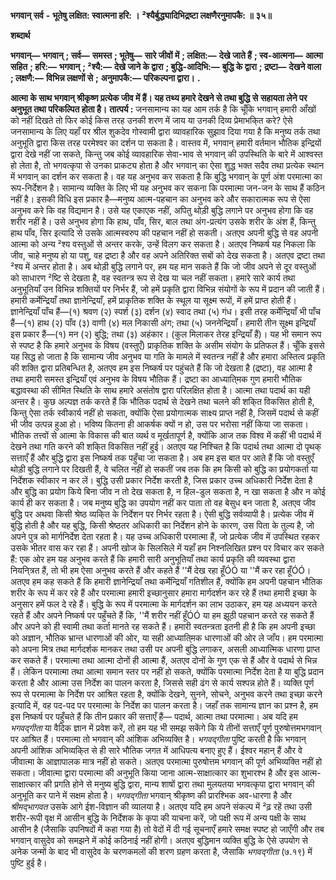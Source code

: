  **भगवान् सर्व** **-** **भूतेषु लक्षित: स्वात्मना हरि: ।** **²श्यैर्बुद्ध्यादिभिद्र्रष्टा लक्षणैरनुमापकै: ॥ ३५॥** 

**शब्दार्थ** 

**भगवान्—** **भगवान्** **; सर्व—** **समस्त** **; भूतेषु—** **सारे जीवों में** **; लक्षित:—** **देखे जाते हैं** **; स्व-आत्मना—** **आत्मा सहित** **; हरि:—** **भगवान्** **; ²श्यै:—** **देखे जाने के द्वारा** **; बुद्धि-आदिभि:—** **बुद्धि के द्वारा** **; द्रष्टा—** **देखने वाला** **; लक्षणै:—** **विभिन्न लक्षणों से** **;** **अनुमापकै:—** **परिकल्पना द्वारा।** **.** 

**आत्मा के साथ भगवान् श्रीकृष्ण प्रत्येक जीव में हैं। यह तथ्य हमारे देखने से तथा बुद्धि से** **सहायता लेने पर अनुभूत तथा परिकल्पित होता है।** **तात्पर्य :** जनसामान्य का यह आम तर्क है कि चूँकि भगवान् हमारी आँखों को नहीं दिखते तो फिर कोई किस तरह उनकी शरण में जाय या उनकी दिव्य प्रेमाभकि्त करे? ऐसे जनसामान्य के लिए यहाँ पर श्रील शुकदेव गोस्वामी द्वारा व्यावहारिक सुझाव दिया गया है कि मनुष्य तर्क तथा अनुभूति द्वारा किस तरह परमेश्वर का दर्शन पा सकता है। वास्तव में, भगवान् हमारी वर्तमान भौतिक इन्द्रियों द्वारा देखे नहीं जा सकते, किन्तु जब कोई व्यावहारिक सेवा-भाव से भगवान् की उपस्थिति के बारे में आश्वस्त हो लेता है, तो भगवत्कृपा से उनका प्राकट्य होता है और भगवान् का ऐसा शुद्ध भक्त सदैव तथा प्रत्येक स्थान में भगवान् का दर्शन कर सकता है। वह यह अनुभव कर सकता है कि बुद्धि भगवान् के पूर्ण अंश परमात्मा का रूप-निर्देशन है। सामान्य व्यक्ति के लिए भी यह अनुभव कर सकना कि परमात्मा जन-जन के साथ हैं कठिन नहीं है। इसकी विधि इस प्रकार है—मनुष्य आत्म-पहचान का अनुभव करे और सकारात्मक रूप से ऐसा अनुभव करे कि वह विद्यमान है। उसे यह एकाएक नहीं, अपितु थोड़ी बुद्धि लगाने पर अनुभव होगा कि वह शरीर नहीं है। उसे अनुभव होगा कि हाथ, पाँव, सिर, बाल तथा अंग-प्रत्यंग उसके शरीर के अंश हैं, किन्तु हाथ पाँव, सिर इत्यादि से उसके आत्मस्वरुप की पहचान नहीं हो सकती। अतएव अपनी बुद्धि से वह अपनी आत्मा को अन्य ²श्य वस्तुओं से अन्तर करके, उन्हें विलग कर सकता है। अतएव निष्कर्ष यह निकला कि जीव, चाहे मनुष्य हो या पशु, वह द्रष्टा है और वह अपने अतिरिक्त सबों को देख सकता है। अतएव द्रष्टा तथा ²श्य में अन्तर होता है। अब थोड़ी बुद्धि लगाने पर, हम यह मान सकते हैं कि जो जीव अपने से दूर वस्तुओं को साधारण ²ष्टि से देखता है, वह स्वतन्त्र रूप से देख या चल नहीं सकता। हमारे सारे कार्य तथा अनुभूतियाँ उन विभिन्न शक्तियों पर निर्भर हैं, जो हमें प्रकृति द्वारा विभिन्न संयोगों के रूप में प्रदान की जाती हैं। हमारी कर्मेन्द्रियाँ तथा ज्ञानेन्द्रियाँ, हमें प्राकृतिक शक्ति के स्थूल या सूक्ष्म रूपों, में हमें प्राप्त होती हैं। ज्ञानेन्द्रियाँ पाँच हैं—(१) श्रवण (२) स्पर्श (३) दर्शन (४) स्वाद तथा (५) गंध। इसी तरह कर्मेन्द्रियाँ भी पाँच हैं—(१) हाथ (२) पाँव (३) वाणी (४) मल निकासी अंग; तथा (५) जननेन्द्रियाँ। हमारी तीन सूक्ष्म इन्द्रियाँ इस प्रकार हैं—(१) मन (२) बुद्धि; तथा (३) अहंकार। (कुल मिलाकर तेरह इन्द्रियाँ हैं)। यह भी समान रूप से स्पष्ट है कि हमारे अनुभव के विषय (वस्तुएँ) प्राकृतिक शक्ति के असीम संयोग के प्रतिफल हैं। चूँकि इससे यह सिद्ध हो जाता है कि सामान्य जीव अनुभव या गति के मामले में स्वतन्त्र नहीं है और हमारा अस्तित्व प्रकृति की शक्ति द्वारा प्रतिबन्धित है, अतएव हम इस निष्कर्ष पर पहुंचते हैं कि जो देखता है (द्रष्टा), वह आत्मा है तथा हमारी समस्त इन्द्रियाँ एवं अनुभव के विषय भौतिक हैं। द्रष्टा का आध्याति्मक गुण हमारी भौतिक बद्धावस्था की सीमित स्थिति के साथ हमारे असंतोष द्वारा परिलक्षित होता है। आत्मा तथा पदार्थ का यही अन्तर है। कुछ अल्पज्ञ तर्क करते हैं कि भौतिक पदार्थ से देखने तथा चलने की शकि्त विकसित होती है, किन्तु ऐसा तर्क स्वीकार्य नहीं हो सकता, क्योंकि ऐसा प्रयोगात्मक साक्ष्य प्राप्त नहीं है, जिसमें पदार्थ से कहीं भी जीव उत्पन्न हुआ हो। भविष्य कितना ही आकर्षक क्यों न हो, उस पर भरोसा नहीं किया जा सकता। भौतिक तत्त्वों से आत्मा के विकास की बात व्यर्थ व मूर्खतापूर्ण है, क्योंकि आज तक विश्व में कहीं भी पदार्थ में देखने तथा गति करने की शकि्त विकसित नहीं हुई। अतएव यह निश्चित है कि पदार्थ तथा आत्मा दो पृथक् सत्ताएँ हैं और बुद्धि द्वारा इस निष्कर्ष तक पहुँचा जा सकता है। अब हम इस बात पर आते हैं कि जो वस्तुएँ थोड़ी बुद्धि लगाने पर दिखती हैं, वे चलित नहीं हो सकतीं जब तक कि हम किसी को बुद्धि का प्रयोगकर्ता या निर्देशक स्वीकार न कर लें। बुद्धि उसी प्रकार निर्देश करती है, जिस प्रकार उच्च अधिकारी निर्देश देता है और बुद्धि का प्रयोग किये बिना जीव न तो देख सकता है, न हिल-डुल सकता है, न खा सकता है और न कोई कार्य ही कर सकता है। जब मनुष्य बुद्धि का उपयोग नहीं कर पाता तो वह बेसुध बन जाता है, अतएव जीव बुद्धि पर अथवा किसी श्रेष्ठ व्यकि्त के निर्देशन पर निर्भर रहता है। ऐसी बुद्धि सर्वव्यापी है। प्रत्येक जीव में बुद्धि होती है और यह बुद्धि, किसी श्रेष्ठतर अधिकारी का निर्देशन होने के कारण, उस पिता के तुल्य है, जो अपने पुत्र को मार्गनिर्देश देता रहता है। यह उच्च अधिकारी परमात्मा हैं, जो प्रत्येक जीव में उपस्थित रहकर उसके भीतर वास कर रहा हैं। अपनी खोज के सिलसिले में यहाँ हम निश्नलिखित प्रश्न पर विचार कर सकते हैं: एक ओर हम यह अनुभव करते हैं कि हमारी सारी अनुभूतियाँ तथा कार्य प्रकृति की व्यवस्था द्वारा नियनि्त्रत हैं, तो भी हम ऐसा अनुभव करते हैं और कहते हैं ''मैं देख रहा हूँÓÓ या ''मैं कर रहा हूँÓÓ। अतएव हम कह सकते हैं कि हमारी ज्ञानेन्द्रियाँ तथा कर्मेन्द्रियाँ गतिशील हैं, क्योंकि हम अपनी पहचान भौतिक शरीर के रूप में कर रहे हैं और परमात्मा हमारी इच्छानुसार हमारा मार्गदर्शन कर रहे हैं तथा हमारी इच्छा के अनुसार हमें फल दे रहे हैं। बुद्धि के रूप में परमात्मा के मार्गदर्शन का लाभ उठाकर, हम यह अध्ययन करते रहते हैं और अपने निष्कर्ष पर पहुँचते हैं कि, ''मैं शरीर नहीं हूँÓÓ या हम झूठी पहचान करते रह सकते हैं और अपने को ही स्वामी तथा कर्ता मानते रह सकते हैं। हमारी स्वतन्त्रता इतनी ही है कि हम अपनी इच्छा को अज्ञान, भौतिक भ्रान्त धारणाओं की ओर, या सही आध्याति्मक धारणाओं की ओर ले जाँय। हम परमात्मा को अपना मित्र तथा मार्गदर्शक मानकर तथा उसी पर अपनी बुद्धि लगाकर, असली आध्यात्मिक धारणा प्राप्त कर सकते हैं। परमात्मा तथा आत्मा दोनों ही आत्मा हैं, अतएव दोनों के गुण एक से हैं और वे पदार्थ से भिन्न हैं। लेकिन परमात्मा तथा आत्मा समान स्तर पर नहीं हो सकते, क्योंकि परमात्मा निर्देश देता है या बुद्धि प्रदान करता है और आत्मा उस निर्देश का पालन करता है, जिससे सही ढंग से कार्य सश्पन्न होते हैं। व्यक्ति पूर्ण रूप से परमात्मा के निर्देश पर आश्रित रहता है, क्योंकि देखने, सुनने, सोचने, अनुभव करने तथा इच्छा करने इत्यादि में, वह पद-पद पर परमात्मा के निर्देश का पालन करता है। जहाँ तक सामान्य ज्ञान का प्रश्न है, हम इस निष्कर्ष पर पहुँचते हैं कि तीन प्रकार की सत्ताएँ हैं— पदार्थ, आत्मा तथा परमात्मा। अब यदि हम *भगवद्गीता* या वैदिक ज्ञान में प्रवेश करें, तो हम यह भी समझ सकेंगे कि ये तीनों सत्ताएँ पूर्ण पुरुषोत्तमभगवान् पर आश्रित हैं। परमात्मा तो भगवान् की आंशिक अभिव्यक्ति है। *भगवद्गीता* पुष्टि करती है कि भगवान् अपनी आंशिक अभिव्यकि्त से ही सारे भौतिक जगत में आधिपत्य बनाए हुए हैं। ईश्वर महान् हैं और वे जीवात्मा के आज्ञापालक मात्र नहीं हो सकते। अतएव परमात्मा पुरुषोत्तम भगवान् की पूर्ण अभिव्यक्ति नहीं हो सकता। जीवात्मा द्वारा परमात्मा की अनुभूति किया जाना आत्म-साक्षात्कार का शुभारश्भ है और इस आत्म-साक्षात्कार की प्रगति होने से मनुष्य बुद्धि द्वारा, मान्य शाषों द्वारा तथा मुलयतया भगवत्कृपा द्वारा भगवान् की अनुभूति कर पाने में सक्षम होता है। *भगवद्गीता* भगवान् श्रीकृष्ण की प्रारश्भिक अव-धारणा है और *श्रीमद्भागवत* उसके आगे ईश-विज्ञान की व्यालया है। अतएव यदि हम अपने संकल्प में ²ढ़ रहें तथा उसी शरीर-रूपी वृक्ष में आसीन बुद्धि के निर्देशक के कृपा की याचना करें, जो पक्षी रूप में अन्य पक्षी के साथ आसीन है (जैसाकि उपनिषदों में कहा गया है) तो वेदों में दी गई सूचनाएँ हमारे समक्ष स्पष्ट हो जाएँगी और तब भगवान् वासुदेव को समझने में कोई कठिनाई नहीं होगी। अतएव बुद्धिमान व्यक्ति बुद्धि के ऐसे उपयोग से अनेक जन्मों के बाद भी वासुदेव के चरणकमलों की शरण ग्रहण करता है, जैसाकि *भगवद्गीता* (७.१९) में पुष्टि हुई है। 